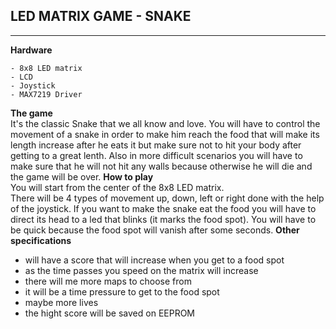 ## LED MATRIX GAME - SNAKE
<hr>

**Hardware**<br>
```
- 8x8 LED matrix
- LCD
- Joystick
- MAX7219 Driver
```
**The game**<br>
It's the classic Snake that we all know and love. You will have to control the movement of a snake in order to make him reach the food that will make its length increase after he eats it but make sure not to hit your body after getting to a great lenth. Also in more difficult scenarios you will have to make sure that he will not hit any walls because otherwise he will die and the game will be over.
**How to play**<br>
You will start from the center of the 8x8 LED matrix.<br>
There will be 4 types of movement up, down, left or right done with the help of the joystick. If you want to make the snake eat the food you will have to direct its head to a led that blinks (it marks the food spot). You will have to be quick because the food spot will vanish after some seconds.
**Other specifications**<br>
  - will have a score that will increase when you get to a food spot<br>
  - as the time passes you speed on the matrix will increase
  - there will me more maps to choose from
  - it will be a time pressure to get to the food spot
  - maybe more lives
  - the hight score will be saved on EEPROM
